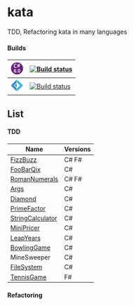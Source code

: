 # kata
TDD, Refactoring kata in many languages

#### Builds


| ![](cs6.png) | [![Build status](https://ci.appveyor.com/api/projects/status/owl5fe1pfagu1rf5?svg=true)](https://ci.appveyor.com/project/evilz/kata)|
|-----|-----|
| ![](fsharp.png) |  [![Build status](https://ci.appveyor.com/api/projects/status/ev8vap58rhe636ig?svg=true)](https://ci.appveyor.com/project/evilz/kata-vgf59) |

## List

#### TDD

| Name | Versions |
|--------|--------|
| [FizzBuzz](https://github.com/evilz/kata/tree/master/Src/FizzBuzz) | C#  F#     |
| [FooBarQix](https://github.com/evilz/kata/tree/master/Src/FooBarQix) | C# |
| [RomanNumerals](https://github.com/evilz/kata/tree/master/Src/RomanNumerals) | C#  F# |
| [Args](https://github.com/evilz/kata/tree/master/Src/Args) | C# |
| [Diamond](https://github.com/evilz/kata/tree/master/Src/Diamond) | C# |
| [PrimeFactor](https://github.com/evilz/kata/tree/master/Src/PrimeFactor) | C# |
| [StringCalculator](https://github.com/evilz/kata/tree/master/Src/StringCalculator) | C# |
| [MiniPricer](https://github.com/evilz/kata/tree/master/Src/MiniPricer) | C# |
| [LeapYears](https://github.com/evilz/kata/tree/master/Src/LeapYears) | C# |
| [BowlingGame](https://github.com/evilz/kata/tree/master/Src/BowlingGame) | C# |
| MineSweeper | C# |
| [FileSystem](https://github.com/evilz/kata/tree/master/Src/FileSystem) | C# |
| [TennisGame](https://github.com/evilz/kata/tree/master/Src/TennisGame) | F# |


#### Refactoring



